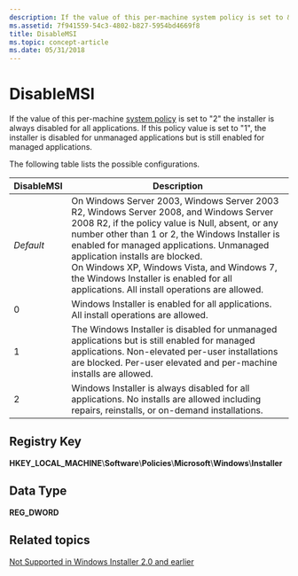 ```yaml
---
description: If the value of this per-machine system policy is set to &\#0034;2&\#0034; the installer is always disabled for all applications. If this policy value is set to &\#0034;1&\#0034;, the installer is disabled for unmanaged applications but is still enabled for managed applications.
ms.assetid: 7f941559-54c3-4802-b827-5954bd4669f8
title: DisableMSI
ms.topic: concept-article
ms.date: 05/31/2018
---
```


# DisableMSI

If the value of this per-machine [system policy](system-policy.md) is set to "2" the installer is always disabled for all applications. If this policy value is set to "1", the installer is disabled for unmanaged applications but is still enabled for managed applications.

The following table lists the possible configurations.



| DisableMSI | Description                                                                                                                                                                                                                                                                                                                                                                                                                                 |
|------------|---------------------------------------------------------------------------------------------------------------------------------------------------------------------------------------------------------------------------------------------------------------------------------------------------------------------------------------------------------------------------------------------------------------------------------------------|
| *Default*  | On Windows Server 2003, Windows Server 2003 R2, Windows Server 2008, and Windows Server 2008 R2, if the policy value is Null, absent, or any number other than 1 or 2, the Windows Installer is enabled for managed applications. Unmanaged application installs are blocked.<br/> On Windows XP, Windows Vista, and Windows 7, the Windows Installer is enabled for all applications. All install operations are allowed.<br/> |
| 0          | Windows Installer is enabled for all applications. All install operations are allowed.                                                                                                                                                                                                                                                                                                                                                      |
| 1          | The Windows Installer is disabled for unmanaged applications but is still enabled for managed applications. Non-elevated per-user installations are blocked. Per-user elevated and per-machine installs are allowed.                                                                                                                                                                                                                        |
| 2          | Windows Installer is always disabled for all applications. No installs are allowed including repairs, reinstalls, or on-demand installations.                                                                                                                                                                                                                                                                                               |



 

## Registry Key

**HKEY\_LOCAL\_MACHINE**\\**Software**\\**Policies**\\**Microsoft**\\**Windows**\\**Installer**

## Data Type

**REG\_DWORD**

## Related topics

<dl> <dt>

[Not Supported in Windows Installer 2.0 and earlier](not-supported-in-windows-installer-version-2-0.md)
</dt> </dl>

 

 




